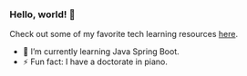 ### Hello, world! 👋

Check out some of my favorite tech learning resources [here](https://github.com/danielparvin/tech-learning-resources).

- 🌱 I’m currently learning Java Spring Boot.
- ⚡ Fun fact: I have a doctorate in piano.
<!--
**danielparvin/danielparvin** is a ✨ _special_ ✨ repository because its `README.md` (this file) appears on your GitHub profile.

Here are some ideas to get you started:

- 🔭 I’m currently working on ...
- 🌱 I’m currently learning ...
- 👯 I’m looking to collaborate on ...
- 🤔 I’m looking for help with ...
- 💬 Ask me about ...
- 📫 How to reach me: ...
- 😄 Pronouns: ...
- ⚡ Fun fact: ...
-->

